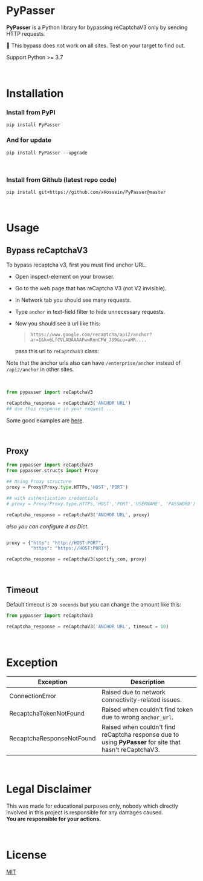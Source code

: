 # PyPasser
**PyPasser** is a Python library for bypassing reCaptchaV3 only by sending HTTP requests.

🔴 This bypass does not work on all sites. Test on your target to find out.

Support Python >= 3.7

&nbsp;
# Installation
### Install from PyPI
```
pip install PyPasser
```
### And for update
```
pip install PyPasser --upgrade
```

&nbsp;
### Install from Github (latest repo code)
```
pip install git+https://github.com/xHossein/PyPasser@master
```
&nbsp;
# **Usage**

## Bypass **reCaptchaV3**


To bypass recaptcha v3, first you must find anchor URL.
- Open inspect-element on your browser.
- Go to the web page that has reCaptcha V3 (not V2 invisible).
- In Network tab you should see many requests.
- Type `anchor` in text-field filter to hide unnecessary requests.
- Now you should see a url like this:

  >```https://www.google.com/recaptcha/api2/anchor?ar=1&k=6LfCVLAUAAAAFwwRnnCFW_J39&co=aHR....```

  pass this url to `reCaptchaV3` class:
 
Note that the anchor urls also can have `/enterprise/anchor` instead of `/api2/anchor` in other sites.

&nbsp;
```python
from pypasser import reCaptchaV3

reCaptcha_response = reCaptchaV3('ANCHOR URL')
## use this response in your request ...
```
Some good examples are [here](https://github.com/xHossein/PyPasser/tree/master/examples/reCaptchaV3).

&nbsp;
## **Proxy**

```python
from pypasser import reCaptchaV3
from pypasser.structs import Proxy

## Using Proxy structure
proxy = Proxy(Proxy.type.HTTPs,'HOST','PORT')

## with authentication credentials
# proxy = Proxy(Proxy.type.HTTPs,'HOST','PORT','USERNAME', 'PASSWORD')

reCaptcha_response = reCaptchaV3('ANCHOR URL', proxy)
```
_also you can configure it as Dict._


```python

proxy = {"http": "http://HOST:PORT",
         "https": "https://HOST:PORT"}

reCaptcha_response = reCaptchaV3(spotify_com, proxy)
```
&nbsp;
## **Timeout**
Default timeout is `20 seconds` but you can change the amount like this:

```python
from pypasser import reCaptchaV3

reCaptcha_response = reCaptchaV3('ANCHOR URL', timeout = 10)
```
&nbsp;
# Exception
Exception | Description
----------|------------
ConnectionError | Raised due to network connectivity-related issues.
RecaptchaTokenNotFound | Raised when couldn't find token due to wrong `anchor_url`.
RecaptchaResponseNotFound | Raised when couldn't find reCaptcha response due to using **PyPasser** for site that hasn't reCaptchaV3.

&nbsp;
# Legal Disclaimer
This was made for educational purposes only, nobody which directly involved in this project is responsible for any damages caused.\
**You are responsible for your actions.**

&nbsp;
# License
[MIT](https://choosealicense.com/licenses/mit/)
